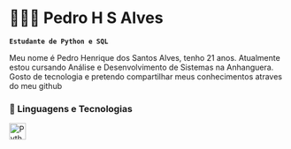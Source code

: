 # 👩🏻‍💻 Pedro H S Alves

**`Estudante de Python e SQL`**

Meu nome é Pedro Henrique dos Santos Alves, tenho 21 anos. Atualmente estou cursando Análise e Desenvolvimento de Sistemas na Anhanguera. Gosto de tecnologia e pretendo compartilhar meus conhecimentos atraves do meu github


### 🤖 Linguagens e Tecnologias


<img 
    align="left" 
    alt="Python" 
    title="Python"
    width="30px" 
    style="padding-right: 10px;" 
    src="https://cdn.jsdelivr.net/gh/devicons/devicon@latest/icons/python/python-original.svg https://cdn.jsdelivr.net/gh/devicons/devicon@latest/icons/java/java-original.svg" 
/>

<br/>
<br/>


